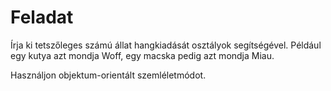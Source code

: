 # Feladat

Írja ki tetszőleges számú állat hangkiadását osztályok segítségével. Például egy kutya azt mondja Woff, egy macska pedig azt mondja Miau.

Használjon objektum-orientált szemléletmódot.